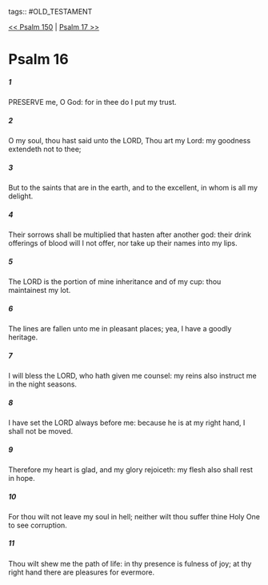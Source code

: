 tags:: #OLD_TESTAMENT

[<< Psalm 150](OLD_TESTAMENT/19_Psalms/Psalm_150.md) | [Psalm 17 >>](OLD_TESTAMENT/19_Psalms/Psalm_17.md)

# Psalm 16

##### 1

PRESERVE me, O God: for in thee do I put my trust.

##### 2

O my soul, thou hast said unto the LORD, Thou art my Lord: my goodness extendeth not to thee;

##### 3

But to the saints that are in the earth, and to the excellent, in whom is all my delight.

##### 4

Their sorrows shall be multiplied that hasten after another god: their drink offerings of blood will I not offer, nor take up their names into my lips.

##### 5

The LORD is the portion of mine inheritance and of my cup: thou maintainest my lot.

##### 6

The lines are fallen unto me in pleasant places; yea, I have a goodly heritage.

##### 7

I will bless the LORD, who hath given me counsel: my reins also instruct me in the night seasons.

##### 8

I have set the LORD always before me: because he is at my right hand, I shall not be moved.

##### 9

Therefore my heart is glad, and my glory rejoiceth: my flesh also shall rest in hope.

##### 10

For thou wilt not leave my soul in hell; neither wilt thou suffer thine Holy One to see corruption.

##### 11

Thou wilt shew me the path of life: in thy presence is fulness of joy; at thy right hand there are pleasures for evermore.
